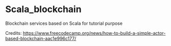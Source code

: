 # Scala_blockchain
Blockchain services based on Scala for tutorial purpose

Credits:
https://www.freecodecamp.org/news/how-to-build-a-simple-actor-based-blockchain-aac1e996c177/